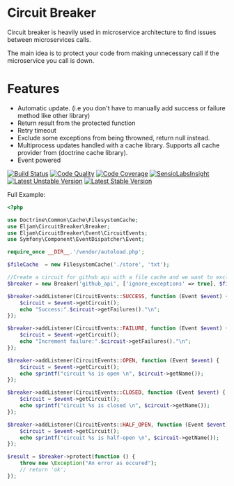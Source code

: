 Circuit Breaker
===============

Circuit breaker is heavily used in microservice architecture to find issues between microservices calls.

The main idea is to protect your code from making unnecessary call if the microservice you call is down.


# Features
- Automatic update. (i.e you don't have to manually add success or failure method like other library)
- Return result from the protected function
- Retry timeout
- Exclude some exceptions from being throwned, return null instead.
- Multiprocess updates handled with a cache library. Supports all cache provider from (doctrine cache library).
- Event powered

[![Build Status](https://img.shields.io/travis/eljam/circuit-breaker.svg?branch=master&style=flat-square)](https://travis-ci.org/eljam/circuit-breaker) [![Code Quality](https://img.shields.io/scrutinizer/g/eljam/circuit-breaker.svg?b=master&style=flat-square)](https://scrutinizer-ci.com/g/eljam/circuit-breaker/?branch=master) [![Code Coverage](https://img.shields.io/coveralls/eljam/circuit-breaker.svg?style=flat-square)](https://coveralls.io/r/eljam/circuit-breaker) [![SensioLabsInsight](https://insight.sensiolabs.com/projects/dd1c1da1-d469-4113-80f3-874c9d1deffd/mini.png)](https://insight.sensiolabs.com/projects/dd1c1da1-d469-4113-80f3-874c9d1deffd) [![Latest Unstable Version](https://poser.pugx.org/eljam/circuit-breaker/v/unstable)](https://packagist.org/packages/eljam/circuit-breaker)
[![Latest Stable Version](https://poser.pugx.org/eljam/circuit-breaker/v/stable)](https://packagist.org/packages/eljam/circuit-breaker)


Full Example:

```php
<?php

use Doctrine\Common\Cache\FilesystemCache;
use Eljam\CircuitBreaker\Breaker;
use Eljam\CircuitBreaker\Event\CircuitEvents;
use Symfony\Component\EventDispatcher\Event;

require_once __DIR__.'/vendor/autoload.php';

$fileCache  = new FilesystemCache('./store', 'txt');

//Create a circuit for github api with a file cache and we want to exclude all exception.
$breaker = new Breaker('github_api', ['ignore_exceptions' => true], $fileCache);

$breaker->addListener(CircuitEvents::SUCCESS, function (Event $event) {
    $circuit = $event->getCircuit();
    echo "Success:".$circuit->getFailures()."\n";
});

$breaker->addListener(CircuitEvents::FAILURE, function (Event $event) {
    $circuit = $event->getCircuit();
    echo "Increment failure:".$circuit->getFailures()."\n";
});

$breaker->addListener(CircuitEvents::OPEN, function (Event $event) {
    $circuit = $event->getCircuit();
    echo sprintf("circuit %s is open \n", $circuit->getName());
});

$breaker->addListener(CircuitEvents::CLOSED, function (Event $event) {
    $circuit = $event->getCircuit();
    echo sprintf("circuit %s is closed \n", $circuit->getName());
});

$breaker->addListener(CircuitEvents::HALF_OPEN, function (Event $event) {
    $circuit = $event->getCircuit();
    echo sprintf("circuit %s is half-open \n", $circuit->getName());
});

$result = $breaker->protect(function () {
    throw new \Exception("An error as occured");
    // return 'ok';
});

```

